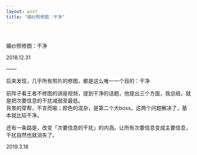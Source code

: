```yaml
---
layout: post
title: "婚纱照修图：干净"
---
```


  
&nbsp;
&nbsp;


婚纱照修图：干净

2018.12.31

——

后来发现，几乎所有照片的修图，都是这么唯一一个目的：干净

前阵子看王者不修图的讲座视频，提到干净的话题，他提出三个方面，我总结，就是把次要信息的干扰减弱至最低。
<br>背景的穿帮，不言而喻；颜色的混杂，是第二个大boss。这两个问题解决了，基本就比较干净。

还有一条路是，改变「次要信息的干扰」的内涵。让所有次要信息变成主要信息，干扰自然也就消失了。

2019.3.18